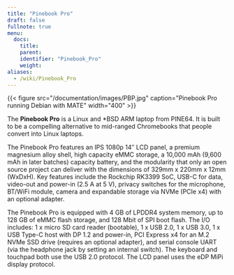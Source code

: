 ```yaml
---
title: "Pinebook Pro"
draft: false
fullnote: true
menu:
  docs:
    title:
    parent:
    identifier: "Pinebook_Pro"
    weight:
aliases:
  - /wiki/Pinebook_Pro
---
```


{{< figure src="/documentation/images/PBP.jpg" caption="Pinebook Pro running Debian with MATE" width="400" >}}

The **Pinebook Pro** is a Linux and *BSD ARM laptop from PINE64. It is built to be a compelling alternative to mid-ranged Chromebooks that people convert into Linux laptops.

The Pinebook Pro features an IPS 1080p 14″ LCD panel, a premium magnesium alloy shell, high capacity eMMC storage, a 10,000 mAh (9,600 mAh in later batches) capacity battery, and the modularity that only an open source project can deliver with the dimensions of 329mm x 220mm x 12mm (WxDxH). Key features include the Rockchip RK3399 SoC, USB-C for data, video-out and power-in (2.5&nbsp;A at 5&nbsp;V), privacy switches for the microphone, BT/WiFi module, camera and expandable storage via NVMe (PCIe x4) with an optional adapter.

The Pinebook Pro is equipped with 4&nbsp;GB of LPDDR4 system memory, up to 128&nbsp;GB of eMMC flash storage, and 128&nbsp;Mbit of SPI boot flash. The I/O includes: 1 x micro SD card reader (bootable), 1 x USB 2.0, 1 x USB 3.0, 1 x USB Type-C host with DP 1.2 and power-in, PCI Express x4 for an M.2 NVMe SSD drive (requires an optional adapter), and serial console UART (via the headphone jack by setting an internal switch). The keyboard and touchpad both use the USB 2.0 protocol. The LCD panel uses the eDP MiPi display protocol.
